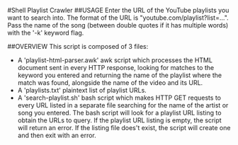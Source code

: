 #Shell Playlist Crawler
##USAGE
Enter the URL of the YouTube playlists you want to search into. The format of the URL is "youtube.com/playlist?list=...".
Pass the name of the song (between double quotes if it has multiple words) with the '-k' keyword flag.

##OVERVIEW
This script is composed of 3 files:

* A 'playlist-html-parser.awk' awk script which processes the HTML document sent in every HTTP response, looking for matches to the keyword you entered and returning the name of the playlist where the match was found, alongside the name of the video and its URL.  
* A 'playlists.txt' plaintext list of playlist URLs.
* A 'search-playlist.sh' bash script which makes HTTP GET requests to every URL listed in a separate file searching for the name of the artist or song you entered. The bash script will look for a playlist URL listing to obtain the URLs to query. If the playlist URL listing is empty, the script will return an error. If the listing file does't exist, the script will create one and then exit with an error.
